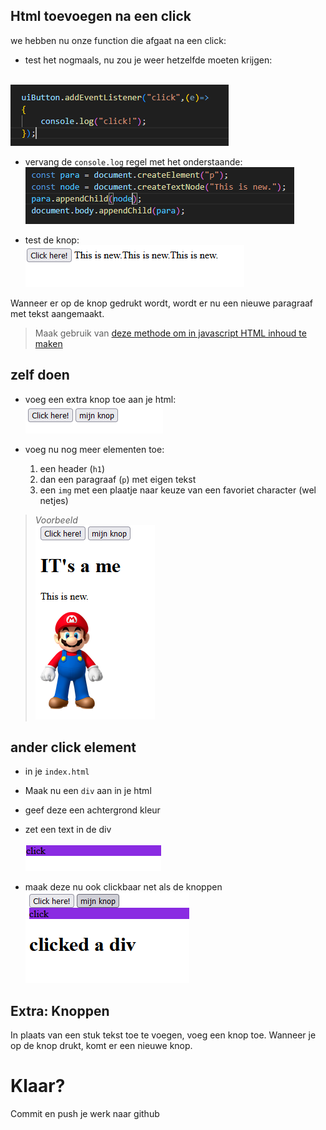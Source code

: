 ## Html toevoegen na een click

we hebben nu onze function die afgaat na een click:

- test het nogmaals, nu zou je weer hetzelfde moeten krijgen:

</br>![](img/lambda.PNG)

- vervang de `console.log` regel met het onderstaande:
</br>![](img/addnode.PNG)

- test de knop:
</br>![](img/result.PNG)


Wanneer er op de knop gedrukt wordt, wordt er nu een nieuwe paragraaf met tekst aangemaakt.
> Maak gebruik van [deze methode om in javascript HTML inhoud te maken](https://www.w3schools.com/js/js_htmldom_nodes.asp)

## zelf doen

- voeg een extra knop toe aan je html:
</br>![](img/knop2.PNG)

- voeg nu nog meer elementen toe:
    1. een header (`h1`)
    2. dan een paragraaf (`p`) met eigen tekst
    3. een `img` met een plaatje naar keuze van een favoriet character (wel netjes)

> *Voorbeeld*
> </br>![](img/result2.PNG)

## ander click element

- in je `index.html`
- Maak nu een `div` aan in je html
- geef deze een achtergrond kleur
- zet een text in de div  
</br>![](img/div.PNG)


- maak deze nu ook clickbaar net als de knoppen
</br>![](img/divclicked.PNG)


## Extra: Knoppen

In plaats van een stuk tekst toe te voegen, voeg een knop toe. Wanneer je op de knop drukt, komt er een nieuwe knop.


# Klaar?
Commit en push je werk naar github
